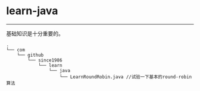 # learn-java
---

基础知识是十分重要的。

```
.
└── com
    └── github
        └── since1986
            └── learn
                └── java
                    └── LearnRoundRobin.java //试验一下基本的round-robin算法

```
